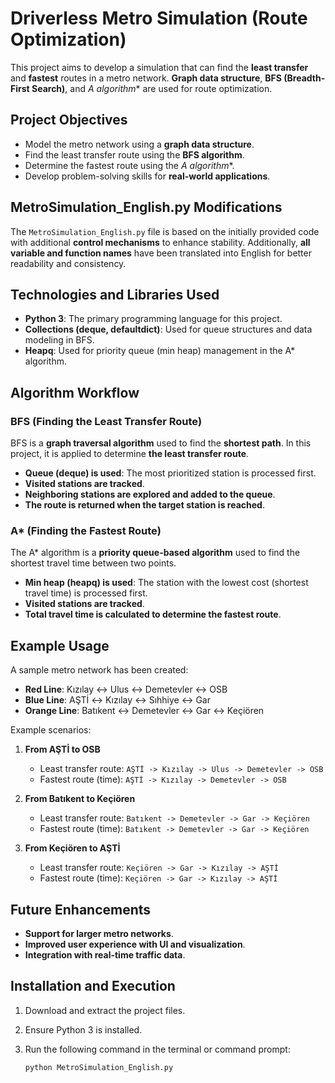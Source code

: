 # Driverless Metro Simulation (Route Optimization)

This project aims to develop a simulation that can find the **least transfer** and **fastest** routes in a metro network. **Graph data structure**, **BFS (Breadth-First Search)**, and **A* algorithm** are used for route optimization.

## Project Objectives

- Model the metro network using a **graph data structure**.
- Find the least transfer route using the **BFS algorithm**.
- Determine the fastest route using the **A* algorithm**.
- Develop problem-solving skills for **real-world applications**.

## MetroSimulation_English.py Modifications

The `MetroSimulation_English.py` file is based on the initially provided code with additional **control mechanisms** to enhance stability. Additionally, **all variable and function names** have been translated into English for better readability and consistency.

## Technologies and Libraries Used

- **Python 3**: The primary programming language for this project.
- **Collections (deque, defaultdict)**: Used for queue structures and data modeling in BFS.
- **Heapq**: Used for priority queue (min heap) management in the A* algorithm.

## Algorithm Workflow

### BFS (Finding the Least Transfer Route)
BFS is a **graph traversal algorithm** used to find the **shortest path**. In this project, it is applied to determine **the least transfer route**.

- **Queue (deque) is used**: The most prioritized station is processed first.
- **Visited stations are tracked**.
- **Neighboring stations are explored and added to the queue**.
- **The route is returned when the target station is reached**.

### A* (Finding the Fastest Route)
The A* algorithm is a **priority queue-based algorithm** used to find the shortest travel time between two points.

- **Min heap (heapq) is used**: The station with the lowest cost (shortest travel time) is processed first.
- **Visited stations are tracked**.
- **Total travel time is calculated to determine the fastest route**.

## Example Usage

A sample metro network has been created:

- **Red Line**: Kızılay ↔ Ulus ↔ Demetevler ↔ OSB
- **Blue Line**: AŞTİ ↔ Kızılay ↔ Sıhhiye ↔ Gar
- **Orange Line**: Batıkent ↔ Demetevler ↔ Gar ↔ Keçiören

Example scenarios:

1. **From AŞTİ to OSB**
   - Least transfer route: `AŞTİ -> Kızılay -> Ulus -> Demetevler -> OSB`
   - Fastest route (time): `AŞTİ -> Kızılay -> Demetevler -> OSB`

2. **From Batıkent to Keçiören**
   - Least transfer route: `Batıkent -> Demetevler -> Gar -> Keçiören`
   - Fastest route (time): `Batıkent -> Demetevler -> Gar -> Keçiören`

3. **From Keçiören to AŞTİ**
   - Least transfer route: `Keçiören -> Gar -> Kızılay -> AŞTİ`
   - Fastest route (time): `Keçiören -> Gar -> Kızılay -> AŞTİ`

## Future Enhancements

- **Support for larger metro networks**.
- **Improved user experience with UI and visualization**.
- **Integration with real-time traffic data**.

## Installation and Execution

1. Download and extract the project files.
2. Ensure Python 3 is installed.
3. Run the following command in the terminal or command prompt:

   ```bash
   python MetroSimulation_English.py
   ```

